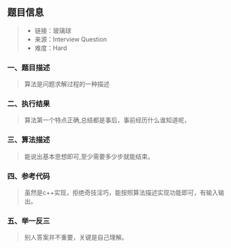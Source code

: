 
## 题目信息
> - 链接：玻璃球
> - 来源：Interview Question
> - 难度：Hard

### 一、**题目描述** 
>算法是问题求解过程的一种描述

### 二、**执行结果**
> 算法第一个特点正确,总结都是事后，事前经历什么谁知道呢，

### 三、**算法描述**
> 能说出基本思想即可,至少需要多少步就能结束。



### 四、**参考代码**
> 虽然是c++实现，拒绝奇技淫巧，能按照算法描述实现功能即可，有输入输出。




### 五、举一反三
> 别人答案并不重要，关键是自己理解。



